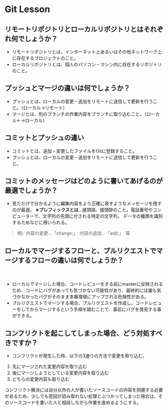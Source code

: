 # Git Lesson

## リモートリポジトリとローカルリポジトリとはそれぞれ何でしょうか？

- リモートリポジトリとは、インターネット上あるいはその他ネットワーク上に存在するプロジェクトのこと。
- ローカルリポジトリとは、個人のパソコン・マシン内に存在するリポジトリのこと。

## プッシュとマージの違いは何でしょうか？

- プッシュとは、ローカルの変更・追加をリモートに送信して更新を行うこと。（ローカル→リモート）
- マージとは、別のブランチの作業内容をブランチに取り込むこと。（ローカル←→ローカル）

## コミットとプッシュの違い

- コミットとは、追加・変更したファイルをGitに登録すること。
- プッシュとは、ローカルの変更・追加をリモートに送信して更新を行うこと。

## コミットのメッセージはどのように書いてあげるのが最適でしょうか？

- 見ただけで分かるように編集内容をより正確に表すようなメッセージを残すのが最適。
**※プレフィックスとは**…接頭語、接頭辞のこと。電話番号やコンピューターで、文字列の先頭に付される特定の文字列。 データの種類を識別するためなどに用いられる。
> 例）内容の変更…「change:」　内容の追加…「add:」　等

## ローカルでマージするフローと、プルリクエストでマージするフローの違いは何でしょうか？
　
- ローカルでマージした場合、コードレビューをする前にmasterに反映されるため、コードにバグがあっても気づかない可能性があり、最終的には誰も気づかなかったバグがそのまま本番環境にアップされる危険性がある。
- プルリクエストでマージする場合、プルリクエストを作成し、コードレビューをしてからマージするという手順を踏むことで、事前にバグを発見する事ができる。

## コンフリクトを起こしてしまった場合、どう対処すべきですか？

- コンフリクトが発生した時、以下の3通りの方法で変更を取り込む。

1. 先にマージされた変更内容を取り込む
1. 後にマージしようとしている変更内容を取り込む
1. どちらの変更内容も取り込む

コンフリクト解決には自分以外の人が書いたソースコードの内容を把握する必要があるため、少しでも意図が読み取れない処理とぶつかってしまった場合は、そのソースコードを書いた人と相談しながら作業を進めるようにする。